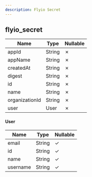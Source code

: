 ```yaml
---
description: Flyio Secret
---
```

flyio_secret
------------

| **Name**       | **Type** | **Nullable** |
| -------------- | -------- | ------------ |
| appId          | String   | &cross;      |
| appName        | String   | &cross;      |
| createdAt      | String   | &cross;      |
| digest         | String   | &cross;      |
| id             | String   | &cross;      |
| name           | String   | &cross;      |
| organizationId | String   | &cross;      |
| user           | User     | &cross;      |

#### User
| **Name** | **Type** | **Nullable** |
| -------- | -------- | ------------ |
| email    | String   | &check;      |
| id       | String   | &check;      |
| name     | String   | &check;      |
| username | String   | &check;      |
